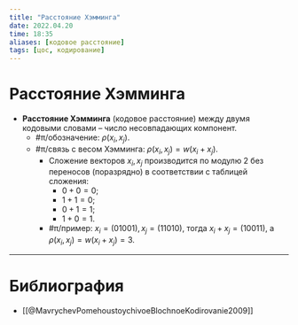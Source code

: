 ```yaml
---
title: "Расстояние Хэмминга"
date: 2022.04.20
time: 18:35
aliases: [кодовое расстояние]
tags: [цос, кодирование]
---
```


# Расстояние Хэмминга

- **Расстояние Хэмминга** (кодовое расстояние) между двумя кодовыми словами – число несовпадающих компонент.
	- #π/обозначение: $\rho(x_{i}, x_{j})$.
	- #π/связь с весом Хэмминга: $\rho(x_{i}, x_{j})=w(x_{i}+x_{j})$.
		- Сложение векторов $x_{i},x_{j}$ производится по модулю 2 без переносов (поразрядно) в соответствии с таблицей сложения: 
			- $0+0=0$;
			- $1+1=0$;
			- $0+1=1$;
			- $1+0=1$.
		- #π/пример: $x_i=(01001), x_j=(11010)$, тогда $x_i+x_j=(10011)$, а $\rho(x_{i}, x_{j})=w(x_{i}+x_{j})=3$.

---

# Библиография

- [[@MavrychevPomehoustoychivoeBlochnoeKodirovanie2009]]